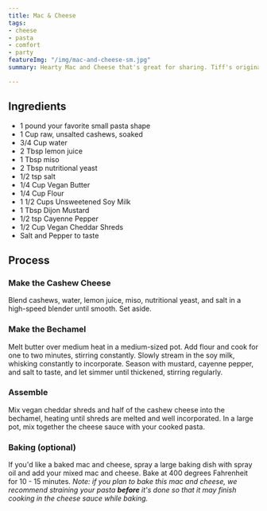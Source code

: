 ```yaml
---
title: Mac & Cheese
tags:
- cheese
- pasta
- comfort
- party
featureImg: "/img/mac-and-cheese-sm.jpg"
summary: Hearty Mac and Cheese that's great for sharing. Tiff's original recipe.

---
```


## Ingredients

- 1 pound your favorite small pasta shape
- 1 Cup raw, unsalted cashews, soaked
- 3/4 Cup water
- 2 Tbsp lemon juice
- 1 Tbsp miso
- 2 Tbsp nutritional yeast
- 1/2 tsp salt
- 1/4 Cup Vegan Butter
- 1/4 Cup Flour
- 1 1/2 Cups Unsweetened Soy Milk
- 1 Tbsp Dijon Mustard
- 1/2 tsp Cayenne Pepper
- 1/2 Cup Vegan Cheddar Shreds
- Salt and Pepper to taste

## Process

### Make the Cashew Cheese

Blend cashews, water, lemon juice, miso, nutritional yeast, and salt in a high-speed blender until smooth. Set aside.

### Make the Bechamel

Melt butter over medium heat in a medium-sized pot. Add flour and cook for one to two minutes, stirring constantly. Slowly stream in the soy milk, whisking constantly to incorporate. Season with mustard, cayenne pepper, and salt to taste, and let simmer until thickened, stirring regularly.

### Assemble

Mix vegan cheddar shreds and half of the cashew cheese into the bechamel, heating until shreds are melted and well incorporated. In a large pot, mix together the cheese sauce with your cooked pasta.

### Baking (optional)

If you'd like a baked mac and cheese, spray a large baking dish with spray oil and add your mixed mac and cheese. Bake at 400 degrees Fahrenheit for 10 - 15 minutes. _Note: if you plan to bake this mac and cheese, we recommend straining your pasta **before** it's done so that it may finish cooking in the cheese sauce while baking._